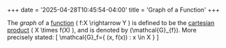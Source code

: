 +++
date = '2025-04-28T10:45:54-04:00'
title = 'Graph of a Function'
+++

The _graph_ of a [function](/zettelkasten/posts/set_theory/function)
\( f:X \rightarrow Y \) is defined to be the [cartesian
product](/zettelkasten/posts/set_theory/cartesian_product) \( X \times
f(X) \), and is denoted by \(\mathcal{G}_{f}\). More precisely stated:
\[
\mathcal{G}_f=\{ (x, f(x)) : x \in X \}
\]
